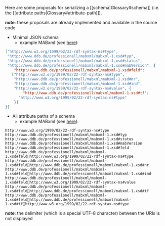 Here are some proposals for serializing a [[schema|Glossary#schema]] (i.e. the [[attribute paths|Glossary#attribute-path]]).

__note__: these proposals are already implemented and available in the source code

* Minimal JSON schema
  * example MABxml (see [here](https://github.com/dswarm/dswarm/blob/builds/unstable/persistence/src/test/resources/mabxml_schema.json)):
```json
["http://www.w3.org/1999/02/22-rdf-syntax-ns#type", 
 "http://www.ddb.de/professionell/mabxml/mabxml-1.xsd#typ", 
 "http://www.ddb.de/professionell/mabxml/mabxml-1.xsd#status", 
 "http://www.ddb.de/professionell/mabxml/mabxml-1.xsd#mabVersion", {
    "http://www.ddb.de/professionell/mabxml/mabxml-1.xsd#feld": 
   ["http://www.w3.org/1999/02/22-rdf-syntax-ns#type", 
    "http://www.ddb.de/professionell/mabxml/mabxml-1.xsd#nr", 
    "http://www.ddb.de/professionell/mabxml/mabxml-1.xsd#ind",
    "http://www.w3.org/1999/02/22-rdf-syntax-ns#value", {
        "http://www.ddb.de/professionell/mabxml/mabxml-1.xsd#tf": 
      "http://www.w3.org/1999/02/22-rdf-syntax-ns#type"
    }]
}]
```

* All attribute paths of a schema
  * example MABxml (see [here](https://github.com/dswarm/dswarm/blob/builds/unstable/persistence/src/test/resources/schema_attribute_paths.txt)):
```
http://www.w3.org/1999/02/22-rdf-syntax-ns#type
http://www.ddb.de/professionell/mabxml/mabxml-1.xsd#typ
http://www.ddb.de/professionell/mabxml/mabxml-1.xsd#status
http://www.ddb.de/professionell/mabxml/mabxml-1.xsd#mabVersion
http://www.ddb.de/professionell/mabxml/mabxml-1.xsd#feld
http://www.ddb.de/professionell/mabxml/mabxml-1.xsd#feldhttp://www.w3.org/1999/02/22-rdf-syntax-ns#type
http://www.ddb.de/professionell/mabxml/mabxml-1.xsd#feldhttp://www.ddb.de/professionell/mabxml/mabxml-1.xsd#nr
http://www.ddb.de/professionell/mabxml/mabxml-1.xsd#feldhttp://www.ddb.de/professionell/mabxml/mabxml-1.xsd#ind
http://www.ddb.de/professionell/mabxml/mabxml-1.xsd#feldhttp://www.w3.org/1999/02/22-rdf-syntax-ns#value
http://www.ddb.de/professionell/mabxml/mabxml-1.xsd#feldhttp://www.ddb.de/professionell/mabxml/mabxml-1.xsd#tf
http://www.ddb.de/professionell/mabxml/mabxml-1.xsd#feldhttp://www.ddb.de/professionell/mabxml/mabxml-1.xsd#tfhttp://www.w3.org/1999/02/22-rdf-syntax-ns#type
```

__note__: the delimiter (which is a special UTF-8 character) between the URIs is not displayed